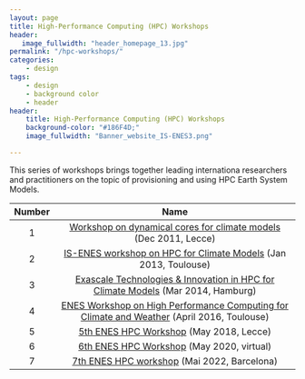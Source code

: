```yaml
---
layout: page
title: High-Performance Computing (HPC) Workshops
header:
   image_fullwidth: "header_homepage_13.jpg"
permalink: "/hpc-workshops/"
categories:
    - design
tags:
    - design
    - background color
    - header
header:
    title: High-Performance Computing (HPC) Workshops
    background-color: "#186F4D;"
    image_fullwidth: "Banner_website_IS-ENES3.png"

---
```


This series of workshops brings together leading internationa researchers and practitioners on the topic of provisioning and using HPC Earth System Models.

Number | Name
:------:|:-----:
1 | [Workshop on dynamical cores for climate models](https://is-enes3.github.io/IS-ENES-Portal-Website/hpc-workshops-detailed.md#hpc1) (Dec 2011, Lecce)
2 | [IS-ENES workshop on HPC for Climate Models](https://is-enes3.github.io/IS-ENES-Portal-Website/hpc-workshops-detailed.md#hpc2) (Jan 2013, Toulouse)
3 | [Exascale Technologies & Innovation in HPC for Climate Models](https://is-enes3.github.io/IS-ENES-Portal-Website/hpc-workshops-detailed.md#hpc3) (Mar 2014, Hamburg)
4 | [ENES Workshop on High Performance Computing for Climate and Weather](https://is-enes3.github.io/IS-ENES-Portal-Website/hpc-workshops-detailed.md#hpc4) (April 2016, Toulouse)
5 | [5th ENES HPC Workshop](https://is-enes3.github.io/IS-ENES-Portal-Website/hpc-workshops-detailed.md#hpc5) (May 2018, Lecce)
6 | [6th ENES HPC Workshop](https://is-enes3.github.io/IS-ENES-Portal-Website/hpc-workshops-detailed.md#hpc6) (May 2020, virtual)
7 | [7th ENES HPC workshop](https://is-enes3.github.io/IS-ENES-Portal-Website/hpc-workshops-detailed.md#hpc7) (Mai 2022, Barcelona)
